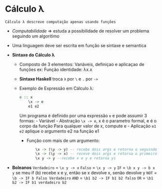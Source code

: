 # Cálculo λ
    Cálculo λ descreve computação apenas usando funções

- *Computabilidade* => estuda a possibilidade de resolver um problema seguindo um algoritimo

- Uma linguagem deve ser escrita em função se sintaxe e semantica

- **Sintaxe do Cálculo λ**
    - Composto de 3 elementos: Variáveis, definiçao e aplicaçao de funções
        ex: Função identidade: λx.x
    - **Sintaxe Haskell**
        troca ```λ``` por ```\``` e ```.``` por ```->```
    
    - Exemplo de Expressão em Cálculo λ:
        ```Haskell
        e :: x
            \x -> e
            e1 e2
        ```

        Um programa é definido por uma expressão ```e``` e pode assumir 3 formas:
            - Variável
            - Abstração
                ```\x -> e```, x é o parametro formal, e é o corpo da função
                Para qualquer valor de x, compute e
            - Aplicação
                ```e1 e2``` aplique o argumento e2 na função e1

        - Função com mais de um argumento:
            ```haskell
                \x -> (\y -> y) -- recebe dois args e retorna o seguindo
                \x -> (\y -> x) -- receve dois args e retorna o primeiro
                \x y -> y --recebe x e y e retorna ys
            ```

- **Boleanos**
    ```Verdadeiro``` = ```\x y -> x```
    ```Falso``` = ```\x y -> y```
    ```IF``` = ```\b x y -> b x y```
    se meu if (b) recebe x e y, então se x devolve x, senão devolve y
    ```NOT``` = ```\b -> IF b Falso Verdadeiro```
    ```AND``` = ```\b1 b2 -> IF b1 b2 falso```
    ```OR``` = ```\b1 b2 -> IF b1 verdadeiro b2```





